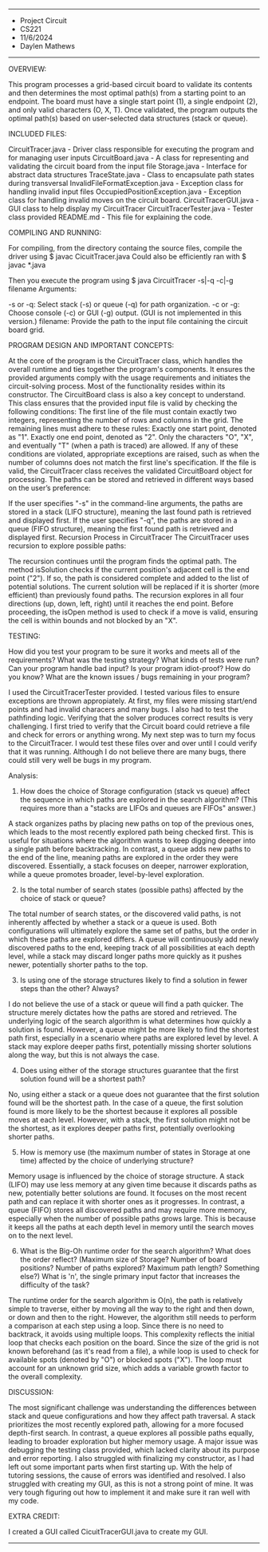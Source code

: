****************
* Project Circuit
* CS221
* 11/6/2024
* Daylen Mathews
**************** 

OVERVIEW:

 This program processes a grid-based circuit board to validate its contents and then determines the most optimal path(s) from a starting point to an endpoint. The board must have a single start point (1), a single endpoint (2), and only valid characters (O, X, T). Once validated, the program outputs the optimal path(s) based on user-selected data structures (stack or queue).


INCLUDED FILES:

CircuitTracer.java - Driver class responsible for executing the program and for managing user inputs
CircuitBoard.java - A class for representing and validating the circuit board from the input file
Storage.java - Interface for abstract data structures
TraceState.java - Class to encapsulate path states during transversal
InvalidFileFormatException.java - Exception class for handling invalid input files
OccupiedPositionException.java - Exception class for handling invalid moves on the circuit board. 
CircuitTracerGUI.java - GUI class to help display my CircuitTracer
CircuitTracerTester.java - Tester class provided 
README.md - This file for explaining the code. 

COMPILING AND RUNNING:

 For compiling, from the directory containg the source files, compile the driver using
 $ javac CicuitTracer.java
Could also be efficiently ran with $ javac *.java 
 
 Then you execute the program using 
 $ java CircuitTracer -s|-q -c|-g filename
 Arguments:

-s or -q: Select stack (-s) or queue (-q) for path organization.
-c or -g: Choose console (-c) or GUI (-g) output. (GUI is not implemented in this version.)
filename: Provide the path to the input file containing the circuit board grid.

PROGRAM DESIGN AND IMPORTANT CONCEPTS:

At the core of the program is the CircuitTracer class, which handles the overall runtime and ties together the program's components. It ensures the provided arguments comply with the usage requirements and initiates the circuit-solving process. Most of the functionality resides within its constructor. The CircuitBoard class is also a key concept to understand. This class ensures that the provided input file is valid by checking the following conditions: The first line of the file must contain exactly two integers, representing the number of rows and columns in the grid.
The remaining lines must adhere to these rules:
Exactly one start point, denoted as "1".
Exactly one end point, denoted as "2".
Only the characters "O", "X", and eventually "T" (when a path is traced) are allowed.
If any of these conditions are violated, appropriate exceptions are raised, such as when the number of columns does not match the first line's specification. If the file is valid, the CircuitTracer class receives the validated CircuitBoard object for processing.
The paths can be stored and retrieved in different ways based on the user’s preference:

If the user specifies "-s" in the command-line arguments, the paths are stored in a stack (LIFO structure), meaning the last found path is retrieved and displayed first.
If the user specifies "-q", the paths are stored in a queue (FIFO structure), meaning the first found path is retrieved and displayed first.
Recursion Process in CircuitTracer
The CircuitTracer uses recursion to explore possible paths:

The recursion continues until the program finds the optimal path. The method isSolution checks if the current position's adjacent cell is the end point ("2"). If so, the path is considered complete and added to the list of potential solutions.
The current solution will be replaced if it is shorter (more efficient) than previously found paths.
The recursion explores in all four directions (up, down, left, right) until it reaches the end point.
Before proceeding, the isOpen method is used to check if a move is valid, ensuring the cell is within bounds and not blocked by an "X".


TESTING:

 How did you test your program to be sure it works and meets all of the
 requirements? What was the testing strategy? What kinds of tests were run?
 Can your program handle bad input? Is your program  idiot-proof? How do you 
 know? What are the known issues / bugs remaining in your program?

 I used the CircuitTracerTester provided. I tested various files to ensure exceptions are thrown appropiately. At first, my files were missing start/end points and had invalid characers and many bugs. I also had to test the pathfinding logic. Verifying that the solver produces correct results is very challenging. I first tried to verify that the Circuit board could retrieve a file and check for errors or anything wrong. My next step was to turn my focus to the CircuitTracer. I would test these files over and over until I could verify that it was running. Although I do not believe there are many bugs, there could still very well be bugs in my program. 


Analysis:

1. How does the choice of Storage configuration (stack vs queue) affect the sequence in which paths are explored in the search algorithm? (This requires more than a "stacks are LIFOs and queues are FIFOs" answer.)

A stack organizes paths by placing new paths on top of the previous ones, which leads to the most recently explored path being checked first. This is useful for situations where the algorithm wants to keep digging deeper into a single path before backtracking. In contrast, a queue adds new paths to the end of the line, meaning paths are explored in the order they were discovered. Essentially, a stack focuses on deeper, narrower exploration, while a queue promotes broader, level-by-level exploration.

2. Is the total number of search states (possible paths) affected by the choice of stack or queue?

The total number of search states, or the discovered valid paths, is not inherently affected by whether a stack or a queue is used. Both configurations will ultimately explore the same set of paths, but the order in which these paths are explored differs. A queue will continuously add newly discovered paths to the end, keeping track of all possibilities at each depth level, while a stack may discard longer paths more quickly as it pushes newer, potentially shorter paths to the top.

3. Is using one of the storage structures likely to find a solution in fewer steps than the other? Always?

I do not believe the use of a stack or queue will find a path quicker. The structure merely dictates how the paths are stored and retrieved. The underlying logic of the search algorithm is what determines how quickly a solution is found. However, a queue might be more likely to find the shortest path first, especially in a scenario where paths are explored level by level. A stack may explore deeper paths first, potentially missing shorter solutions along the way, but this is not always the case.

4. Does using either of the storage structures guarantee that the first solution found will be a shortest path?

No, using either a stack or a queue does not guarantee that the first solution found will be the shortest path. In the case of a queue, the first solution found is more likely to be the shortest because it explores all possible moves at each level. However, with a stack, the first solution might not be the shortest, as it explores deeper paths first, potentially overlooking shorter paths.

5. How is memory use (the maximum number of states in Storage at one time) affected by the choice of underlying structure?

Memory usage is influenced by the choice of storage structure. A stack (LIFO) may use less memory at any given time because it discards paths as new, potentially better solutions are found. It focuses on the most recent path and can replace it with shorter ones as it progresses. In contrast, a queue (FIFO) stores all discovered paths and may require more memory, especially when the number of possible paths grows large. This is because it keeps all the paths at each depth level in memory until the search moves on to the next level.

6. What is the Big-Oh runtime order for the search algorithm?
What does the order reflect? (Maximum size of Storage? Number of board positions? Number of paths explored? Maximum path length? Something else?)
What is 'n', the single primary input factor that increases the difficulty of the task?

The runtime order for the search algorithm is O(n), the path is relatively simple to traverse, either by moving all the way to the right and then down, or down and then to the right. However, the algorithm still needs to perform a comparison at each step using a loop. Since there is no need to backtrack, it avoids using multiple loops. This complexity reflects the initial loop that checks each position on the board. Since the size of the grid is not known beforehand (as it's read from a file), a while loop is used to check for available spots (denoted by "O") or blocked spots ("X"). The loop must account for an unknown grid size, which adds a variable growth factor to the overall complexity.


DISCUSSION:
 
 The most significant challenge was understanding the differences between stack and queue configurations and how they affect path traversal. A stack prioritizes the most recently explored path, allowing for a more focused depth-first search. In contrast, a queue explores all possible paths equally, leading to broader exploration but higher memory usage. A major issue was debugging the testing class provided, which lacked clarity about its purpose and error reporting. I also struggled with finalizing my constructor, as I had left out some important parts when first starting up. With the help of tutoring sessions, the cause of errors was identified and resolved. I also struggled with creating my GUI, as this is not a strong point of mine. It was very tough figuring out how to implement it and make sure it ran well with my code. 
 
 
EXTRA CREDIT:

 I created a GUI called CicuitTracerGUI.java to create my GUI. 


----------------------------------------------------------------------------
